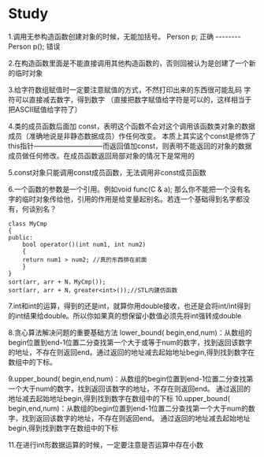 # Study
1.调用无参构造函数创建对象的时候，无能加括号。
  Person p;   正确 -------- Person p(); 错误
  
2.在构造函数里面是不能直接调用其他构造函数的，否则回被认为是创建了一个新的临时对象

3.给字符数组赋值时一定要注意赋值的方式，不然打印出来的东西很可能乱码
  字符可以直接减去数字，得到数字
  （直接把数字赋值给字符是可以的，这样相当于把ASCII赋值给字符了）
  
4.类的成员函数后面加 const，表明这个函数不会对这个调用该函数类对象的数据成员（准确地说是非静态数据成员）作任何改变。 
本质上其实这个const是修饰了this指针——————————而返回值加const，则表明不能返回的对象的数据成员做任何修改。在成员函数返回局部对象的情况下是常用的

5.const对象只能调用const成员函数，无法调用非const成员函数

6.一个函数的参数是一个引用。例如void func(C & a); 那么你不能把一个没有名字的临时对象传给他，引用的作用是给变量起别名。若连一个基础得到名字都没有，何谈别名？


	class MyCmp
	{
	public:
	    bool operator()(int num1, int num2)
	    {
		return num1 > num2; //真的东西排在前面
	    }
	}
	sort(arr, arr + N，MyCmp());
	sort(arr, arr + N，greater<int>());//STL内建仿函数

7.int和int的运算，得到的还是int，就算你用double接收，也还是会将int/int得到的int结果给double。所以你如果真的想保留小数值必须先将int强转成double

8.贪心算法解决问题的重要基础方法
lower_bound( begin,end,num)：从数组的begin位置到end-1位置二分查找第一个大于或等于num的数字，找到返回该数字的地址，不存在则返回end。通过返回的地址减去起始地址begin,得到找到数字在数组中的下标。

9.upper_bound( begin,end,num)：从数组的begin位置到end-1位置二分查找第一个大于num的数字，找到返回该数字的地址，不存在则返回end。
通过返回的地址减去起始地址begin,得到找到数字在数组中的下标
10.upper_bound( begin,end,num)：从数组的begin位置到end-1位置二分查找第一个大于num的数字，找到返回该数字的地址，不存在则返回end。
通过返回的地址减去起始地址begin,得到找到数字在数组中的下标

11.在进行int形数据运算的时候，一定要注意是否运算中存在小数
